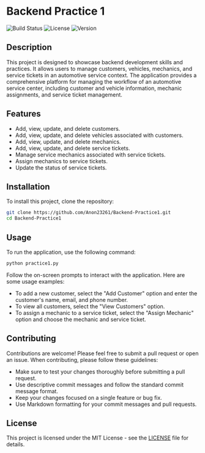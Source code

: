 # Backend Practice 1

![Build Status](https://img.shields.io/badge/build-passing-brightgreen)
![License](https://img.shields.io/badge/license-MIT-blue.svg)
![Version](https://img.shields.io/badge/version-1.0.0-orange.svg)

## Description
This project is designed to showcase backend development skills and practices. It allows users to manage customers, vehicles, mechanics, and service tickets in an automotive service context. The application provides a comprehensive platform for managing the workflow of an automotive service center, including customer and vehicle information, mechanic assignments, and service ticket management.

## Features
- Add, view, update, and delete customers.
- Add, view, update, and delete vehicles associated with customers.
- Add, view, update, and delete mechanics.
- Add, view, update, and delete service tickets.
- Manage service mechanics associated with service tickets.
- Assign mechanics to service tickets.
- Update the status of service tickets.

## Installation
To install this project, clone the repository:
```bash
git clone https://github.com/Anon23261/Backend-Practice1.git
cd Backend-Practice1
```

## Usage
To run the application, use the following command:
```bash
python practice1.py
```

Follow the on-screen prompts to interact with the application. Here are some usage examples:

* To add a new customer, select the "Add Customer" option and enter the customer's name, email, and phone number.
* To view all customers, select the "View Customers" option.
* To assign a mechanic to a service ticket, select the "Assign Mechanic" option and choose the mechanic and service ticket.

## Contributing
Contributions are welcome! Please feel free to submit a pull request or open an issue. When contributing, please follow these guidelines:

* Make sure to test your changes thoroughly before submitting a pull request.
* Use descriptive commit messages and follow the standard commit message format.
* Keep your changes focused on a single feature or bug fix.
* Use Markdown formatting for your commit messages and pull requests.

## License
This project is licensed under the MIT License - see the [LICENSE](LICENSE) file for details.
